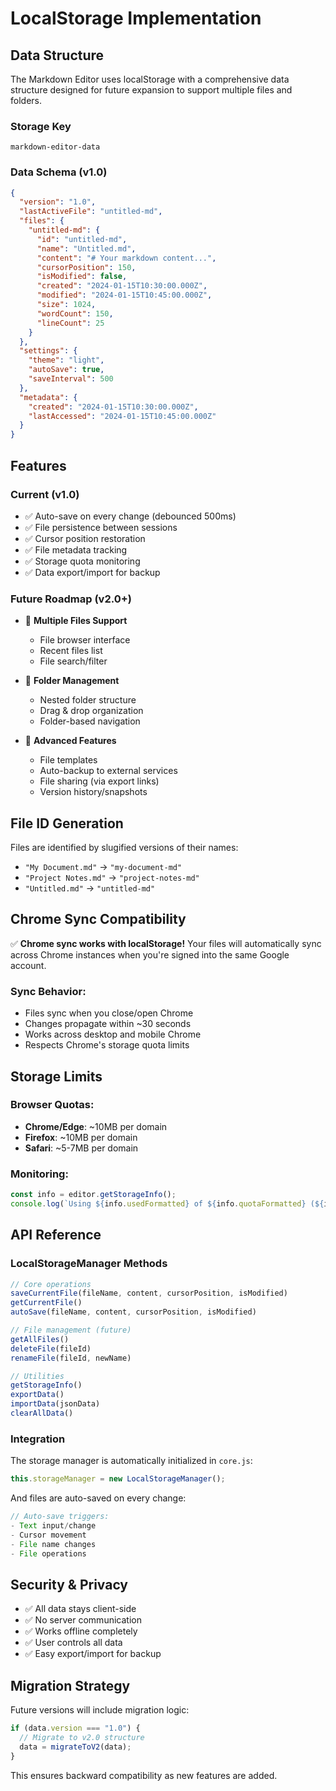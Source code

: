 # LocalStorage Implementation

## Data Structure

The Markdown Editor uses localStorage with a comprehensive data structure designed for future expansion to support multiple files and folders.

### Storage Key
```
markdown-editor-data
```

### Data Schema (v1.0)

```json
{
  "version": "1.0",
  "lastActiveFile": "untitled-md",
  "files": {
    "untitled-md": {
      "id": "untitled-md",
      "name": "Untitled.md",
      "content": "# Your markdown content...",
      "cursorPosition": 150,
      "isModified": false,
      "created": "2024-01-15T10:30:00.000Z",
      "modified": "2024-01-15T10:45:00.000Z",
      "size": 1024,
      "wordCount": 150,
      "lineCount": 25
    }
  },
  "settings": {
    "theme": "light",
    "autoSave": true,
    "saveInterval": 500
  },
  "metadata": {
    "created": "2024-01-15T10:30:00.000Z",
    "lastAccessed": "2024-01-15T10:45:00.000Z"
  }
}
```

## Features

### Current (v1.0)
- ✅ Auto-save on every change (debounced 500ms)
- ✅ File persistence between sessions
- ✅ Cursor position restoration
- ✅ File metadata tracking
- ✅ Storage quota monitoring
- ✅ Data export/import for backup

### Future Roadmap (v2.0+)
- 📁 **Multiple Files Support**
  - File browser interface
  - Recent files list
  - File search/filter

- 📂 **Folder Management**
  - Nested folder structure
  - Drag & drop organization
  - Folder-based navigation

- 🔄 **Advanced Features**
  - File templates
  - Auto-backup to external services
  - File sharing (via export links)
  - Version history/snapshots

## File ID Generation

Files are identified by slugified versions of their names:
- `"My Document.md"` → `"my-document-md"`
- `"Project Notes.md"` → `"project-notes-md"`
- `"Untitled.md"` → `"untitled-md"`

## Chrome Sync Compatibility

✅ **Chrome sync works with localStorage!** Your files will automatically sync across Chrome instances when you're signed into the same Google account.

### Sync Behavior:
- Files sync when you close/open Chrome
- Changes propagate within ~30 seconds
- Works across desktop and mobile Chrome
- Respects Chrome's storage quota limits

## Storage Limits

### Browser Quotas:
- **Chrome/Edge**: ~10MB per domain
- **Firefox**: ~10MB per domain  
- **Safari**: ~5-7MB per domain

### Monitoring:
```javascript
const info = editor.getStorageInfo();
console.log(`Using ${info.usedFormatted} of ${info.quotaFormatted} (${info.percentage}%)`);
```

## API Reference

### LocalStorageManager Methods

```javascript
// Core operations
saveCurrentFile(fileName, content, cursorPosition, isModified)
getCurrentFile()
autoSave(fileName, content, cursorPosition, isModified)

// File management (future)
getAllFiles()
deleteFile(fileId)  
renameFile(fileId, newName)

// Utilities
getStorageInfo()
exportData()
importData(jsonData)
clearAllData()
```

### Integration

The storage manager is automatically initialized in `core.js`:

```javascript
this.storageManager = new LocalStorageManager();
```

And files are auto-saved on every change:

```javascript
// Auto-save triggers:
- Text input/change
- Cursor movement  
- File name changes
- File operations
```

## Security & Privacy

- ✅ All data stays client-side
- ✅ No server communication
- ✅ Works offline completely  
- ✅ User controls all data
- ✅ Easy export/import for backup

## Migration Strategy

Future versions will include migration logic:

```javascript
if (data.version === "1.0") {
  // Migrate to v2.0 structure
  data = migrateToV2(data);
}
```

This ensures backward compatibility as new features are added.
